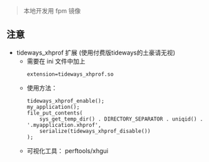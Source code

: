> 本地开发用 fpm 镜像

## 注意
- tideways_xhprof 扩展 (使用付费版tideways的土豪请无视)
	- 需要在 ini 文件中加上
		```
		extension=tideways_xhprof.so
		```
	- 使用方法：
		```
		tideways_xhprof_enable(); 
		my_application();
		file_put_contents(
		    sys_get_temp_dir() . DIRECTORY_SEPARATOR . uniqid() . '.myapplication.xhprof',
		    serialize(tideways_xhprof_disable())
		);
		```
	- 可视化工具： perftools/xhgui